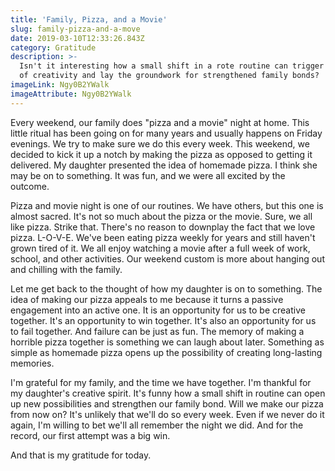 ```yaml
---
title: 'Family, Pizza, and a Movie'
slug: family-pizza-and-a-move
date: 2019-03-10T12:33:26.843Z
category: Gratitude
description: >-
  Isn't it interesting how a small shift in a rote routine can trigger a spark
  of creativity and lay the groundwork for strengthened family bonds?
imageLink: Ngy0B2YWalk
imageAttribute: Ngy0B2YWalk
---
```

Every weekend, our family does "pizza and a movie" night at home. This little ritual has been going on for many years and usually happens on Friday evenings. We try to make sure we do this every week. This weekend, we decided to kick it up a notch by making the pizza as opposed to getting it delivered. My daughter presented the idea of homemade pizza. I think she may be on to something. It was fun, and we were all excited by the outcome.

Pizza and movie night is one of our routines. We have others, but this one is almost sacred. It's not so much about the pizza or the movie. Sure, we all like pizza. Strike that. There's no reason to downplay the fact that we love pizza. L-O-V-E. We've been eating pizza weekly for years and still haven't grown tired of it. We all enjoy watching a movie after a full week of work, school, and other activities. Our weekend custom is more about hanging out and chilling with the family. 

Let me get back to the thought of how my daughter is on to something. The idea of making our pizza appeals to me because it turns a passive engagement into an active one. It is an opportunity for us to be creative together. It's an opportunity to win together. It's also an opportunity for us to fail together. And failure can be just as fun. The memory of making a horrible pizza together is something we can laugh about later. Something as simple as homemade pizza opens up the possibility of creating long-lasting memories.

I'm grateful for my family, and the time we have together. I'm thankful for my daughter's creative spirit. It's funny how a small shift in routine can open up new possibilities and strengthen our family bond. Will we make our pizza from now on? It's unlikely that we'll do so every week. Even if we never do it again, I'm willing to bet we'll all remember the night we did. And for the record, our first attempt was a big win. 

And that is my gratitude for today.
